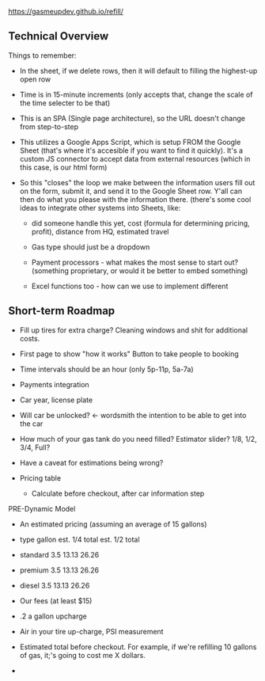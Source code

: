 https://gasmeupdev.github.io/refill/

## Technical Overview
Things to remember: 
- In the sheet, if we delete rows, then it will default to filling the highest-up open row 
- Time is in 15-minute increments (only accepts that, change the scale of the time selecter to be that) 
- This is an SPA (Single page architecture), so the URL doesn't change from step-to-step

- This utilizes a Google Apps Script, which is setup FROM the Google Sheet (that's where it's accesible if you want to find it quickly). It's a custom JS connector to accept data from external resources (which in this case, is our html form) 

- So this "closes" the loop we make between the information users fill out on the form, submit it, and send it to the Google Sheet row. Y'all can then do what you please with the information there. (there's some cool ideas to integrate other systems into Sheets, like: 
  - did someone handle this yet, cost (formula for determining pricing, profit), distance from HQ, estimated travel
  - Gas type should just be a dropdown
  - Payment processors - what makes the most sense to start out? (something proprietary, or would it be better to embed something)

  - Excel functions too - how can we use to implement different

 ## Short-term Roadmap 
- Fill up tires for extra charge? Cleaning windows and shit for additional costs. 
- First page to show "how it works" Button to take people to booking

- Time intervals should be an hour (only 5p-11p, 5a-7a)
- Payments integration 
- Car year, license plate
- Will car be unlocked? <- wordsmith the intention to be able to get into the car
- How much of your gas tank do you need filled? Estimator slider? 1/8, 1/2, 3/4, Full?
 -   Have a caveat for estimations being wrong? 
- Pricing table
  - Calculate before checkout, after car information step 

PRE-Dynamic Model
- An estimated pricing (assuming an average of 15 gallons) 
- type       gallon    est. 1/4 total  est. 1/2 total  
- standard   3.5        13.13            26.26
- premium  3.5         13.13              26.26
- diesel   3.5         13.13              26.26

- Our fees (at least $15)
- .2 a gallon upcharge
- Air in your tire up-charge, PSI measurement
- Estimated total before checkout. For example, if we're refilling 10 gallons of gas, it;'s going to cost me X dollars.
- 
 
